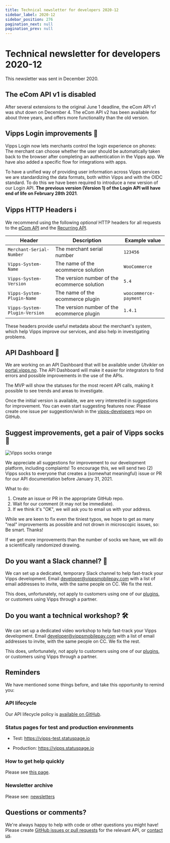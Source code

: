 ```yaml
---
title: Technical newsletter for developers 2020-12
sidebar_label: 2020-12
sidebar_position: 276
pagination_next: null
pagination_prev: null
---
```



# Technical newsletter for developers 2020-12

This newsletter was sent in December 2020.



## The eCom API v1 is disabled

After several extensions to the original June 1 deadline, the eCom API v1
was shut down on December 4. The eCom API v2 has been available for
about three years, and offers more functionality than the old version.

## Vipps Login improvements 🎉

Vipps Login now lets merchants control the login experience on phones: The
merchant can choose whether the user should be automatically taken back to the
browser after completing an authentication in the Vipps app.
We have also added a specific flow for integrations with apps.

To have a unified way of providing user information across Vipps services
we are standardizing the data formats, both within Vipps and with the OIDC standard.
To do this we have been required to introduce a new version of our Login API.
**The previous version (Version 1) of the Login API will have end of life on February 28th 2021**.

## Vipps HTTP Headers ℹ️

We recommend using the following *optional* HTTP headers for all requests to the
[eCom API](https://developer.vippsmobilepay.com/docs/APIs/ecom-api)
and the
[Recurring API](https://developer.vippsmobilepay.com/docs/APIs/recurring-api).

| Header                        | Description                                  | Example value        |
| ----------------------------- | -------------------------------------------- | -------------------- |
| `Merchant-Serial-Number`      | The merchant serial number                   | `123456`             |
| `Vipps-System-Name`           | The name of the ecommerce solution           | `WooCommerce`        |
| `Vipps-System-Version`        | The version number of the ecommerce solution | `5.4`                |
| `Vipps-System-Plugin-Name`    | The name of the ecommerce plugin             | `woocommerce-payment`  |
| `Vipps-System-Plugin-Version` | The version number of the ecommerce plugin   | `1.4.1`              |

These headers provide useful metadata about the merchant's system,
which help Vipps improve our services, and also help in investigating problems.

## API Dashboard 🚦

We are working on an API Dashboard that will be available under *Utvikler* on
[portal.vipps.no](https://portal.vipps.no).
The API Dashboard will make it easier for integrators to find errors and
possible improvements in the use of the APIs.

The MVP will show the statuses for the most recent API calls, making it possible
to see trends and areas to investigate.

Once the initial version is available, we are very interested in
suggestions for improvement. You can even start suggesting features now:
Please create one issue per suggestion/wish in the
[vipps-developers](https://github.com/vippsas/vipps-developers/issues)
repo on GitHub.

## Suggest improvements, get a pair of Vipps socks 🧦

![Vipps socks orange](images/2020-11-sock-orange.jpg)

We appreciate all suggestions for improvement to our development platform,
including complaints! To encourage this, we will send two (2) Vipps socks to
everyone that creates a (somewhat meaningful) issue or PR for our API
documentation before January 31, 2021.

What to do:

1. Create an issue or PR in the appropriate GitHub repo.
2. Wait for our comment (it may not be immediate).
3. If we think it's "OK", we will ask you to email us with your address.

While we are keen to fix even the tiniest typos, we hope to get as many
"real" improvements as possible and not drown in microscopic issues, so:
Be smart. Thanks!

If we get more improvements than the number of socks we have,
we will do a scientifically randomized drawing.

## Do you want a Slack channel? 📢

We can set up a dedicated, temporary Slack channel to help fast-track your
Vipps development. Email [developer@vippsmobilepay.com](mailto:developer@vippsmobilepay.com) with a list of
email addresses to invite, with the same people on CC. We fix the rest.

This does, unfortunately, not apply to customers using one of our
[plugins](https://developer.vippsmobilepay.com/docs/plugins), or
customers using Vipps through a partner.

## Do you want a technical workshop? 🛠

We can set up a dedicated video workshop to help fast-track your
Vipps development. Email [developer@vippsmobilepay.com](mailto:developer@vippsmobilepay.com) with a list of
email addresses to invite, with the same people on CC. We fix the rest.

This does, unfortunately, not apply to customers using one of our
[plugins](https://developer.vippsmobilepay.com/docs/plugins), or
customers using Vipps through a partner.

## Reminders

We have mentioned some things before, and take this opportunity to remind you:

### API lifecycle

Our API lifecycle policy is
[available on GitHub](../knowledge-base/api-lifecycle.md).

### Status pages for test and production environments

* Test: <https://vipps-test.statuspage.io>

* Production: <https://vipps.statuspage.io>

### How to get help quickly

Please see
[this page](https://developer.vippsmobilepay.com/docs/contact).

### Newsletter archive

Please see: [newsletters](https://developer.vippsmobilepay.com/docs/newsletters)

## Questions or comments?

We're always happy to help with code or other questions you might have!
Please create [GitHub issues or pull requests](https://github.com/vippsas)
for the relevant API,
or [contact us](https://developer.vippsmobilepay.com/docs/contact).

